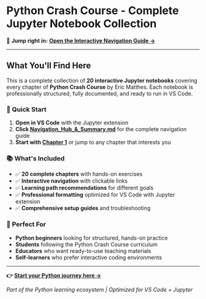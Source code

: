 # Python Crash Course - Complete Jupyter Notebook Collection

🎯 **Jump right in:** [**Open the Interactive Navigation Guide →**](Navigation_Hub_&_Summary.md)

---

## What You'll Find Here

This is a complete collection of **20 interactive Jupyter notebooks** covering every chapter of **Python Crash Course** by Eric Matthes. Each notebook is professionally structured, fully documented, and ready to run in VS Code.

### 🚀 Quick Start

1. **Open in VS Code** with the Jupyter extension
2. **Click [Navigation_Hub_&_Summary.md](Navigation_Hub_&_Summary.md)** for the complete navigation guide
3. **Start with [Chapter 1](chapter_1.ipynb)** or jump to any chapter that interests you

### 📚 What's Included

- ✅ **20 complete chapters** with hands-on exercises
- ✅ **Interactive navigation** with clickable links
- ✅ **Learning path recommendations** for different goals
- ✅ **Professional formatting** optimized for VS Code with Jupyter extension
- ✅ **Comprehensive setup guides** and troubleshooting

### 🎯 Perfect For

- **Python beginners** looking for structured, hands-on practice
- **Students** following the Python Crash Course curriculum
- **Educators** who want ready-to-use teaching materials
- **Self-learners** who prefer interactive coding environments

---

**👉 [Start your Python journey here →](Navigation_Hub_&_Summary.md)**


*Part of the Python learning ecosystem | Optimized for VS Code + Jupyter*
